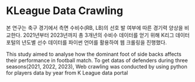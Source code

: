 # KLeague Data Crawling
본 연구는 축구 경기에서 측면 수비수(RB, LB)의 선호 발 여부에 따른 경기력 양상을 비교한다. 
2021년부터 2023년까지 총 3개년의 수비수 데이터를 얻기 위해 K리그 데이터 포털의 년도별 선수 데이터를 파이썬 언어를 활용하여 웹 크롤링을 진행했다.

This study aimed to analyse how the dominant foot of side backs affects their performance in football match.
To get datas of defenders during three seasons(2021, 2022, 2023), Web crawling was conducted by using python for players data by year from K League data portal
